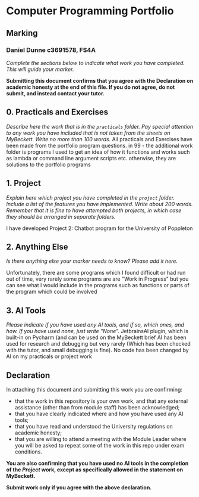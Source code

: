 # Computer Programming Portfolio

## Marking

### Daniel Dunne c3691578, FS4A

*Complete the sections below to indicate what work you have completed. This will guide your marker.*

**Submitting this document confirms that you agree with the Declaration on academic honesty at the end of this file. If you do not agree, do not submit, and instead contact your tutor.**

## 0. Practicals and Exercises

*Describe here the work that is in the ``practicals`` folder. Pay special attention
to any work you have included that is not taken from the sheets on MyBeckett. Write no more than 100 words.*
All practicals and Exercises have been made from the portfolio program questions. in 99 - the additional work folder is programs I used to get an idea of how it functions and works such as lambda or command line argument scripts etc. otherwise, they are solutions to the portfolio programs
## 1. Project

*Explain here which project you have completed in the ``project`` folder. Include a list of the features you have implemented. Write about 200 words. Remember that it is fine to have attempted both projects, in which case they should be arranged in separate folders.*

I have developed Project 2: Chatbot program for the University of Poppleton
## 2. Anything Else

*Is there anything else your marker needs to know? Please add it here.*

Unfortunately, there are some programs which I found difficult or had run out of time, very rarely some programs are are "Work in Progress" but you can see what I would include in the programs such as functions or parts of the program which could be involved
## 3. AI Tools

*Please indicate if you have used any AI tools, and if so, which ones, and how. If you have used none, just write "None".*
JetbrainsAI plugin, which is built-in on Pycharm (and can be used on the MyBeckett brief
AI has been used for research and debugging but very rarely (Which has been checked with the tutor, and small debugging is fine). No code has been changed by AI on my practicals or project work
## Declaration

In attaching this document and submitting this work you are confirming:

- that the work in this repository is your own work, and that any external assistance (other than from module staff) has been acknowledged;
- that you have clearly indicated where and how you have used any AI tools;
- that you have read and understood the University regulations on academic honesty;
- that you are willing to attend a meeting with the Module Leader where you will be asked to repeat some of the work in this repo under exam conditions.

**You are also confirming that you have used no AI tools in the completion of the _Project_ work, except as specifically allowed in the statement on MyBeckett.**

**Submit work only if you agree with the above declaration.**
